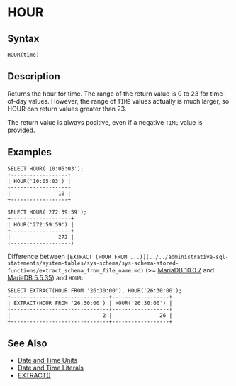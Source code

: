 
# HOUR

## Syntax


```
HOUR(time)
```

## Description


Returns the hour for time. The range of the return value is 0 to 23
for time-of-day values. However, the range of `TIME` values actually is
much larger, so HOUR can return values greater than 23.


The return value is always positive, even if a negative `TIME` value is provided.


## Examples


```
SELECT HOUR('10:05:03');
+------------------+
| HOUR('10:05:03') |
+------------------+
|               10 |
+------------------+

SELECT HOUR('272:59:59');
+-------------------+
| HOUR('272:59:59') |
+-------------------+
|               272 |
+-------------------+
```

Difference between `[EXTRACT (HOUR FROM ...)](../../administrative-sql-statements/system-tables/sys-schema/sys-schema-stored-functions/extract_schema_from_file_name.md)` (>= [MariaDB 10.0.7](../../../../../../release-notes/mariadb-community-server/old-releases/release-notes-mariadb-10-0-series/mariadb-1007-release-notes.md) and [MariaDB 5.5.35](../../../../../../release-notes/mariadb-community-server/old-releases/release-notes-mariadb-5-5-series/mariadb-5535-release-notes.md)) and `HOUR`:


```
SELECT EXTRACT(HOUR FROM '26:30:00'), HOUR('26:30:00');
+-------------------------------+------------------+
| EXTRACT(HOUR FROM '26:30:00') | HOUR('26:30:00') |
+-------------------------------+------------------+
|                             2 |               26 |
+-------------------------------+------------------+
```

## See Also


* [Date and Time Units](date-and-time-units.md)
* [Date and Time Literals](../../../sql-language-structure/date-and-time-literals.md)
* [EXTRACT()](../../administrative-sql-statements/system-tables/sys-schema/sys-schema-stored-functions/extract_schema_from_file_name.md)

